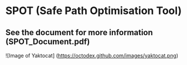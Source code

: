# SPOT (Safe Path Optimisation Tool)

## See the document for more information (SPOT_Document.pdf)

![Image of Yaktocat]
(https://octodex.github.com/images/yaktocat.png)
